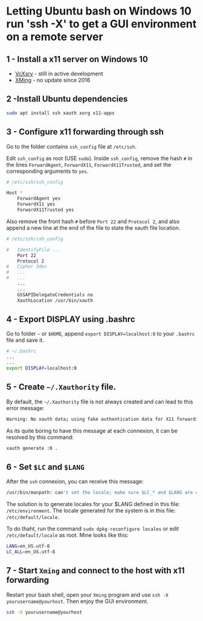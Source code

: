 # Letting Ubuntu bash on Windows 10 run 'ssh -X'  to get a GUI environment on a remote server

## 1 - Install a x11 server on Windows 10

- [VcXsrv](https://sourceforge.net/projects/vcxsrv/) - still in active development
- [XMing](https://sourceforge.net/projects/xming/) - no update since 2016

## 2 -Install Ubuntu dependencies

```bash
sudo apt install ssh xauth xorg x11-apps
```

## 3 - Configure x11 forwarding through ssh

Go to the folder contains `ssh_config` file at `/etc/ssh`.

Edit `ssh_config` as root (USE `sudo`). Inside `ssh_config`, remove the hash `#` in the lines `ForwardAgent`, `ForwardX11`, `ForwardX11Trusted`, and set the corresponding arguments to `yes`.

``` bash
# /etc/ssh/ssh_config

Host *
    ForwardAgent yes
    ForwardX11 yes
    ForwardX11Trusted yes
```

Also remove the front hash `#` before `Port 22` and `Protocol 2`, and also append a new line at the end of the file to state the xauth file location.

``` bash
# /etc/ssh/ssh_config

#   IdentifyFile ...
    Port 22
    Protocol 2
#   Cipher 3des
#   ...
#   ...
    ...
    ...
    GSSAPIDelegateCredentials no
    XauthLocation /usr/bin/xauth
```

## 4 - Export DISPLAY using .bashrc

Go to folder `~` or `$HOME`, append `export DISPLAY=localhost:0` to your `.bashrc` file and save it.

``` bash
# ~/.bashrc
...
...
export DISPLAY=localhost:0
```

## 5 - Create `~/.Xauthority` file.

By default, the `~/.Xauthority` file is not always created and can lead to this error message:

``` bash
Warning: No xauth data; using fake authentication data for X11 forwarding
```

As its quite boring to have this message at each connexion, it can be resolved by this command:

``` bash
xauth generate :0 .
```

## 6 - Set `$LC` and `$LANG`

After the `ssh` connexion, you can receive this message:

```bash
/usr/bin/manpath: can't set the locale; make sure $LC_* and $LANG are correct
```

The solution is to generate locales for your $LANG defined in this file: `/etc/environment`. The locale generated for the system is in this file: `/etc/default/locale`.


To do thaht, run the command `sudo dpkg-reconfigure locales` or edit `/etc/default/locale` as root. Mine looks like this:


```bash
LANG=en_US.utf-8
LC_ALL=en_US.utf-8
```

## 7 - Start `Xming` and connect to the host with x11 forwarding 

Restart your bash shell, open your `Xming` program and use `ssh -X yourusername@yourhost`. Then enjoy the GUI environment.

``` bash
ssh -X yourusername@yourhost
```
